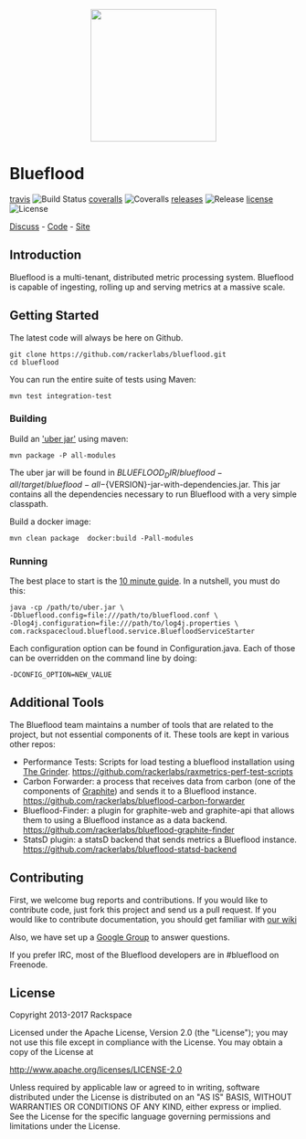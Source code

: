 <p align="center">
 <img src="http://blueflood.io/images/bf-bg-color.png" width="220" height="232" align=center>
</p>

# Blueflood 

[travis](http://travis-ci.org/rackerlabs/blueflood) ![Build Status](https://travis-ci.org/rackerlabs/blueflood.svg?branch=master)
[coveralls](https://coveralls.io/github/rackerlabs/blueflood) ![Coveralls](https://coveralls.io/repos/github/rackerlabs/blueflood/badge.svg?branch=master)
[releases](https://github.com/rackerlabs/blueflood/releases) ![Release](http://img.shields.io/badge/rax-release-v1.0.1956.svg) 
[license](http://www.apache.org/licenses/LICENSE-2.0) ![License](https://img.shields.io/badge/license-Apache%202-blue.svg)

[Discuss](https://groups.google.com/forum/#!forum/blueflood-discuss) - [Code](http://github.com/rackerlabs/blueflood) - [Site](http://blueflood.io)

## Introduction

Blueflood is a multi-tenant, distributed metric processing system. Blueflood is capable of ingesting, rolling up and serving metrics at a massive scale.  

## Getting Started

The latest code will always be here on Github.

    git clone https://github.com/rackerlabs/blueflood.git
    cd blueflood
    
You can run the entire suite of tests using Maven:

    mvn test integration-test

### Building

Build an ['uber jar'](http://stackoverflow.com/questions/11947037/what-is-an-uber-jar) using maven:

    mvn package -P all-modules

The uber jar will be found in ${BLUEFLOOD_DIR}/blueflood-all/target/blueflood-all-${VERSION}-jar-with-dependencies.jar.
This jar contains all the dependencies necessary to run Blueflood with a very simple classpath.

Build a docker image:

    mvn clean package  docker:build -Pall-modules

### Running

The best place to start is the [10 minute guide](https://github.com/rackerlabs/blueflood/wiki/10-Minute-Guide).
In a nutshell, you must do this:

    java -cp /path/to/uber.jar \
    -Dblueflood.config=file:///path/to/blueflood.conf \
    -Dlog4j.configuration=file:///path/to/log4j.properties \
    com.rackspacecloud.blueflood.service.BluefloodServiceStarter
    
Each configuration option can be found in Configuration.java.  Each of those can be overridden on the command line by
doing:

    -DCONFIG_OPTION=NEW_VALUE

## Additional Tools

The Blueflood team maintains a number of tools that are related to the project, but not essential components of it. These tools are kept in various other repos:

* Performance Tests: Scripts for load testing a blueflood installation using [The Grinder](http://grinder.sourceforge.net/). https://github.com/rackerlabs/raxmetrics-perf-test-scripts
* Carbon Forwarder: a process that receives data from carbon (one of the components of [Graphite](https://graphiteapp.org/)) and sends it to a Blueflood instance. https://github.com/rackerlabs/blueflood-carbon-forwarder
* Blueflood-Finder: a plugin for graphite-web and graphite-api that allows them to using a Blueflood instance as a data backend. https://github.com/rackerlabs/blueflood-graphite-finder
* StatsD plugin: a statsD backend that sends metrics a Blueflood instance. https://github.com/rackerlabs/blueflood-statsd-backend

## Contributing

First, we welcome bug reports and contributions.
If you would like to contribute code, just fork this project and send us a pull request.
If you would like to contribute documentation, you should get familiar with
[our wiki](https://github.com/rackerlabs/blueflood/wiki)

Also, we have set up a [Google Group](https://groups.google.com/forum/#!forum/blueflood-discuss) to answer questions.

If you prefer IRC, most of the Blueflood developers are in #blueflood on Freenode. 

## License

Copyright 2013-2017 Rackspace

Licensed under the Apache License, Version 2.0 (the "License"); you may not use this file except in compliance with the License. You may obtain a copy of the License at

   http://www.apache.org/licenses/LICENSE-2.0 

Unless required by applicable law or agreed to in writing, software distributed under the License is distributed on an "AS IS" BASIS, WITHOUT WARRANTIES OR CONDITIONS OF ANY KIND, either express or implied. See the License for the specific language governing permissions and limitations under the License.

[release-image]: http://img.shields.io/badge/rax-release-v1.0.1956.svg
[releases]: https://github.com/rackerlabs/blueflood/releases
[license-image]: https://img.shields.io/badge/license-Apache%202-blue.svg
[license]: http://www.apache.org/licenses/LICENSE-2.0
